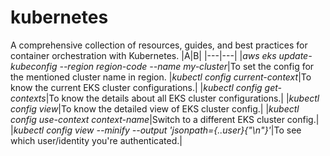 # kubernetes
A comprehensive collection of resources, guides, and best practices for container orchestration with Kubernetes.
|A|B|
|---|---|
|*aws eks update-kubeconfig --region region-code --name my-cluster*|To set the config for the mentioned cluster name in region.
|*kubectl config current-context*|To know the current EKS cluster configurations.|
|*kubectl config get-contexts*|To know the details about all EKS cluster configurations.|
|*kubectl config view*|To know the detailed view of EKS cluster config.|
|*kubectl config use-context context-name*|Switch to a different EKS cluster config.|
|*kubectl config view --minify --output 'jsonpath={..user}{"\n"}'*|To see which user/identity you're authenticated.|
